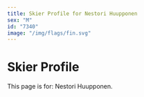 ```yaml
---
title: Skier Profile for Nestori Huupponen
sex: "M"
id: "7340"
image: "/img/flags/fin.svg" 
---
```


# Skier Profile

This page is for: Nestori Huupponen.
    